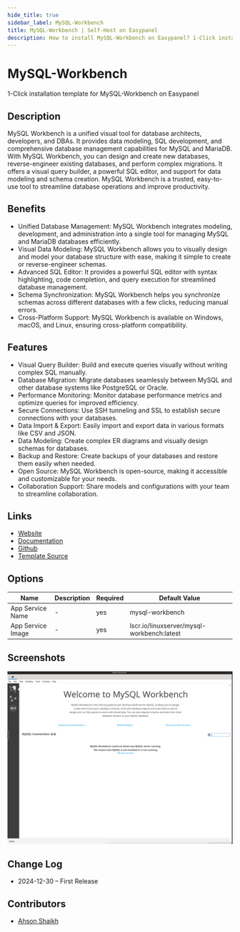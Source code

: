 ```yaml
---
hide_title: true
sidebar_label: MySQL-Workbench
title: MySQL-Workbench | Self-Host on Easypanel
description: How to install MySQL-Workbench on Easypanel? 1-Click installation template for MySQL-Workbench on Easypanel
---
```


<!-- generated -->

# MySQL-Workbench

1-Click installation template for MySQL-Workbench on Easypanel

## Description

MySQL Workbench is a unified visual tool for database architects, developers, and DBAs. It provides data modeling, SQL development, and comprehensive database management capabilities for MySQL and MariaDB. With MySQL Workbench, you can design and create new databases, reverse-engineer existing databases, and perform complex migrations. It offers a visual query builder, a powerful SQL editor, and support for data modeling and schema creation. MySQL Workbench is a trusted, easy-to-use tool to streamline database operations and improve productivity.

## Benefits

- Unified Database Management: MySQL Workbench integrates modeling, development, and administration into a single tool for managing MySQL and MariaDB databases efficiently.
- Visual Data Modeling: MySQL Workbench allows you to visually design and model your database structure with ease, making it simple to create or reverse-engineer schemas.
- Advanced SQL Editor: It provides a powerful SQL editor with syntax highlighting, code completion, and query execution for streamlined database management.
- Schema Synchronization: MySQL Workbench helps you synchronize schemas across different databases with a few clicks, reducing manual errors.
- Cross-Platform Support: MySQL Workbench is available on Windows, macOS, and Linux, ensuring cross-platform compatibility.

## Features

- Visual Query Builder: Build and execute queries visually without writing complex SQL manually.
- Database Migration: Migrate databases seamlessly between MySQL and other database systems like PostgreSQL or Oracle.
- Performance Monitoring: Monitor database performance metrics and optimize queries for improved efficiency.
- Secure Connections: Use SSH tunneling and SSL to establish secure connections with your databases.
- Data Import & Export: Easily import and export data in various formats like CSV and JSON.
- Data Modeling: Create complex ER diagrams and visually design schemas for databases.
- Backup and Restore: Create backups of your databases and restore them easily when needed.
- Open Source: MySQL Workbench is open-source, making it accessible and customizable for your needs.
- Collaboration Support: Share models and configurations with your team to streamline collaboration.

## Links

- [Website](https://www.mysql.com/products/workbench/)
- [Documentation](https://dev.mysql.com/doc/workbench/en/)
- [Github](https://github.com/mysql/mysql-workbench)
- [Template Source](https://github.com/easypanel-io/templates/tree/main/templates/mysql-workbench)

## Options

Name | Description | Required | Default Value
-|-|-|-
App Service Name | - | yes | mysql-workbench
App Service Image | - | yes | lscr.io/linuxserver/mysql-workbench:latest

## Screenshots

![MySQL-Workbench Screenshot](./assets/screenshot.png)

## Change Log

- 2024-12-30 – First Release

## Contributors

- [Ahson Shaikh](https://github.com/Ahson-Shaikh)
